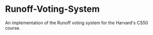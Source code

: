 # Runoff-Voting-System
An implementation of the Runoff voting system for the Harvard's CS50 course.

